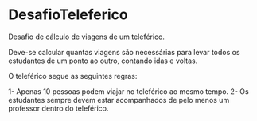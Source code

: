 # DesafioTeleferico
Desafio de cálculo de viagens de um teleférico.

Deve-se calcular quantas viagens são necessárias para levar todos os estudantes de um ponto ao outro, contando idas e voltas.

O teleférico segue as seguintes regras:

1- Apenas 10 pessoas podem viajar no teleférico ao mesmo tempo.
2- Os estudantes sempre devem estar acompanhados de pelo menos um professor dentro do teleférico.
